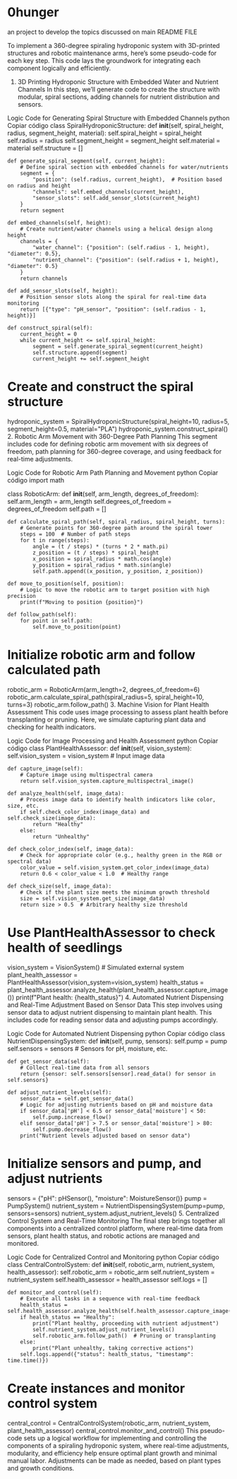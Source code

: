 # 0hunger
an project to develop the topics discussed on main README FILE




To implement a 360-degree spiraling hydroponic system with 3D-printed structures and robotic maintenance arms, here’s some pseudo-code for each key step. This code lays the groundwork for integrating each component logically and efficiently.

1. 3D Printing Hydroponic Structure with Embedded Water and Nutrient Channels
In this step, we’ll generate code to create the structure with modular, spiral sections, adding channels for nutrient distribution and sensors.

Logic Code for Generating Spiral Structure with Embedded Channels
python
Copiar código
class SpiralHydroponicStructure:
    def __init__(self, spiral_height, radius, segment_height, material):
        self.spiral_height = spiral_height
        self.radius = radius
        self.segment_height = segment_height
        self.material = material
        self.structure = []

    def generate_spiral_segment(self, current_height):
        # Define spiral section with embedded channels for water/nutrients
        segment = {
            "position": (self.radius, current_height),  # Position based on radius and height
            "channels": self.embed_channels(current_height),
            "sensor_slots": self.add_sensor_slots(current_height)
        }
        return segment

    def embed_channels(self, height):
        # Create nutrient/water channels using a helical design along height
        channels = {
            "water_channel": {"position": (self.radius - 1, height), "diameter": 0.5},
            "nutrient_channel": {"position": (self.radius + 1, height), "diameter": 0.5}
        }
        return channels

    def add_sensor_slots(self, height):
        # Position sensor slots along the spiral for real-time data monitoring
        return [{"type": "pH_sensor", "position": (self.radius - 1, height)}]

    def construct_spiral(self):
        current_height = 0
        while current_height <= self.spiral_height:
            segment = self.generate_spiral_segment(current_height)
            self.structure.append(segment)
            current_height += self.segment_height

# Create and construct the spiral structure
hydroponic_system = SpiralHydroponicStructure(spiral_height=10, radius=5, segment_height=0.5, material="PLA")
hydroponic_system.construct_spiral()
2. Robotic Arm Movement with 360-Degree Path Planning
This segment includes code for defining robotic arm movement with six degrees of freedom, path planning for 360-degree coverage, and using feedback for real-time adjustments.

Logic Code for Robotic Arm Path Planning and Movement
python
Copiar código
import math

class RoboticArm:
    def __init__(self, arm_length, degrees_of_freedom):
        self.arm_length = arm_length
        self.degrees_of_freedom = degrees_of_freedom
        self.path = []

    def calculate_spiral_path(self, spiral_radius, spiral_height, turns):
        # Generate points for 360-degree path around the spiral tower
        steps = 100  # Number of path steps
        for t in range(steps):
            angle = (t / steps) * (turns * 2 * math.pi)
            z_position = (t / steps) * spiral_height
            x_position = spiral_radius * math.cos(angle)
            y_position = spiral_radius * math.sin(angle)
            self.path.append((x_position, y_position, z_position))

    def move_to_position(self, position):
        # Logic to move the robotic arm to target position with high precision
        print(f"Moving to position {position}")

    def follow_path(self):
        for point in self.path:
            self.move_to_position(point)

# Initialize robotic arm and follow calculated path
robotic_arm = RoboticArm(arm_length=2, degrees_of_freedom=6)
robotic_arm.calculate_spiral_path(spiral_radius=5, spiral_height=10, turns=3)
robotic_arm.follow_path()
3. Machine Vision for Plant Health Assessment
This code uses image processing to assess plant health before transplanting or pruning. Here, we simulate capturing plant data and checking for health indicators.

Logic Code for Image Processing and Health Assessment
python
Copiar código
class PlantHealthAssessor:
    def __init__(self, vision_system):
        self.vision_system = vision_system  # Input image data

    def capture_image(self):
        # Capture image using multispectral camera
        return self.vision_system.capture_multispectral_image()

    def analyze_health(self, image_data):
        # Process image data to identify health indicators like color, size, etc.
        if self.check_color_index(image_data) and self.check_size(image_data):
            return "Healthy"
        else:
            return "Unhealthy"

    def check_color_index(self, image_data):
        # Check for appropriate color (e.g., healthy green in the RGB or spectral data)
        color_value = self.vision_system.get_color_index(image_data)
        return 0.6 < color_value < 1.0  # Healthy range

    def check_size(self, image_data):
        # Check if the plant size meets the minimum growth threshold
        size = self.vision_system.get_size(image_data)
        return size > 0.5  # Arbitrary healthy size threshold

# Use PlantHealthAssessor to check health of seedlings
vision_system = VisionSystem()  # Simulated external system
plant_health_assessor = PlantHealthAssessor(vision_system=vision_system)
health_status = plant_health_assessor.analyze_health(plant_health_assessor.capture_image())
print(f"Plant health: {health_status}")
4. Automated Nutrient Dispensing and Real-Time Adjustment Based on Sensor Data
This step involves using sensor data to adjust nutrient dispensing to maintain plant health. This includes code for reading sensor data and adjusting pumps accordingly.

Logic Code for Automated Nutrient Dispensing
python
Copiar código
class NutrientDispensingSystem:
    def __init__(self, pump, sensors):
        self.pump = pump
        self.sensors = sensors  # Sensors for pH, moisture, etc.

    def get_sensor_data(self):
        # Collect real-time data from all sensors
        return {sensor: self.sensors[sensor].read_data() for sensor in self.sensors}

    def adjust_nutrient_levels(self):
        sensor_data = self.get_sensor_data()
        # Logic for adjusting nutrients based on pH and moisture data
        if sensor_data['pH'] < 6.5 or sensor_data['moisture'] < 50:
            self.pump.increase_flow()
        elif sensor_data['pH'] > 7.5 or sensor_data['moisture'] > 80:
            self.pump.decrease_flow()
        print("Nutrient levels adjusted based on sensor data")

# Initialize sensors and pump, and adjust nutrients
sensors = {"pH": pHSensor(), "moisture": MoistureSensor()}
pump = PumpSystem()
nutrient_system = NutrientDispensingSystem(pump=pump, sensors=sensors)
nutrient_system.adjust_nutrient_levels()
5. Centralized Control System and Real-Time Monitoring
The final step brings together all components into a centralized control platform, where real-time data from sensors, plant health status, and robotic actions are managed and monitored.

Logic Code for Centralized Control and Monitoring
python
Copiar código
class CentralControlSystem:
    def __init__(self, robotic_arm, nutrient_system, health_assessor):
        self.robotic_arm = robotic_arm
        self.nutrient_system = nutrient_system
        self.health_assessor = health_assessor
        self.logs = []

    def monitor_and_control(self):
        # Execute all tasks in a sequence with real-time feedback
        health_status = self.health_assessor.analyze_health(self.health_assessor.capture_image())
        if health_status == "Healthy":
            print("Plant healthy, proceeding with nutrient adjustment")
            self.nutrient_system.adjust_nutrient_levels()
            self.robotic_arm.follow_path()  # Pruning or transplanting
        else:
            print("Plant unhealthy, taking corrective actions")
        self.logs.append({"status": health_status, "timestamp": time.time()})

# Create instances and monitor control system
central_control = CentralControlSystem(robotic_arm, nutrient_system, plant_health_assessor)
central_control.monitor_and_control()
This pseudo-code sets up a logical workflow for implementing and controlling the components of a spiraling hydroponic system, where real-time adjustments, modularity, and efficiency help ensure optimal plant growth and minimal manual labor. Adjustments can be made as needed, based on plant types and growth conditions.

